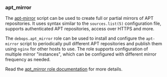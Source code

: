 ### apt_mirror

The [apt-mirror](https://apt-mirror.github.io/) script can be used to
create full or partial mirrors of APT repositories. It uses syntax
similar to the `sources.list(5)` configuration file, supports
authenticated APT repositories, access over HTTPS and more.

The `debops.apt_mirror` role can be used to install and configure the
`apt-mirror` script to periodically pull different APT repositories and
publish them using `nginx` for other hosts to use. The role supports
configuration of multiple mirror "instances", which can be configured
with different mirror frequency as needed.

Read the [apt_mirror role documentation](https://docs.debops.org/en/HEAD/ansible/roles/apt_mirror/) for more details.
